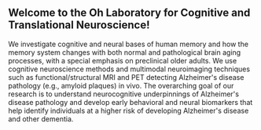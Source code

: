 ## Welcome to the Oh Laboratory for Cognitive and Translational Neuroscience!

We investigate cognitive and neural bases of human memory and how the memory system changes with both normal and pathological brain aging processes, with a special emphasis on preclinical older adults. We use cognitive neuroscience methods and multimodal neuroimaging techniques such as functional/structural MRI and PET detecting Alzheimer's disease pathology (e.g., amyloid plaques) in vivo. The overarching goal of our research is to understand neurocognitive underpinnings of Alzheimer's disease pathology and develop early behavioral and neural biomarkers that help identify individuals at a higher risk of developing Alzheimer's disease and other dementia.




